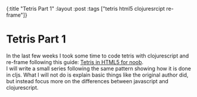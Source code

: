 {:title "Tetris Part 1"
 :layout :post
 :tags  ["tetris html5 clojuresrcipt re-frame"]}

# Tetris Part 1

In the last few weeks I took some time to code tetris with clojurescript and re-frame following this guide: 
[Tetris in HTML5 for noob](http://www.drewbuck.com/tetris-in-html5-for-noobs/).  
I will write a small series following the same pattern showing how it is done in cljs. What I will not do is explain
basic things like the original author did, but instead focus more on the differences between javascript and 
clojurescript.